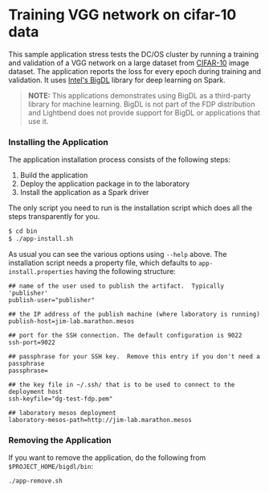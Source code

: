 # Training VGG network on cifar-10 data

This sample application stress tests the DC/OS cluster by running a training and validation of a VGG network on a large dataset from [CIFAR-10](https://www.cs.toronto.edu/~kriz/cifar.html) image dataset. The application reports the loss for every epoch during training and validation. It uses [Intel's BigDL](https://github.com/intel-analytics/BigDL) library for deep learning on Spark.

> **NOTE:** This applications demonstrates using BigDL as a third-party library for machine learning. BigDL is not part of the FDP distribution and Lightbend does not provide support for BigDL or applications that use it.

### Installing the Application

The application installation process consists of the following steps:

1. Build the application
2. Deploy the application package in to the laboratory
3. Install the application as a Spark driver

The only script you need to run is the installation script which does all the steps transparently for you.

```bash
$ cd bin
$ ./app-install.sh
```

As usual you can see the various options using `--help` above. The installation script needs a property file, which defaults to `app-install.properties` having the following structure:

```
## name of the user used to publish the artifact.  Typically 'publisher'
publish-user="publisher"

## the IP address of the publish machine (where laboratory is running)
publish-host=jim-lab.marathon.mesos

## port for the SSH connection. The default configuration is 9022
ssh-port=9022

## passphrase for your SSH key.  Remove this entry if you don't need a passphrase
passphrase=

## the key file in ~/.ssh/ that is to be used to connect to the deployment host
ssh-keyfile="dg-test-fdp.pem"

## laboratory mesos deployment
laboratory-mesos-path=http://jim-lab.marathon.mesos
```

### Removing the Application

If you want to remove the application, do the following from `$PROJECT_HOME/bigdl/bin`:

```bash
./app-remove.sh
```
